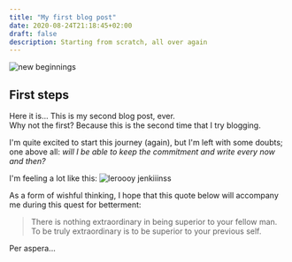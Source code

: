```yaml
---
title: "My first blog post"
date: 2020-08-24T21:18:45+02:00
draft: false
description: Starting from scratch, all over again
---
```


![new beginnings](/img/first/start.jpg "Even a journey of a thousand miles
starts with a single step")

## First steps
Here it is...  This is my second blog post, ever.  
Why not the first? Because this is the second time that I try blogging. 

I'm quite excited to start this journey (again), but I'm left with some doubts;
one above all: *will I be able to keep the commitment and write every now and
then?*

I'm feeling a lot like this:
![leroooy jenkiiinss](/img/first/letsgo.gif "This is me, when I do stuff")

As a form of wishful thinking, I hope that this quote below will accompany me
during this quest for betterment:

> There is nothing extraordinary in being superior to your fellow man. To be
> truly extraordinary is to be superior to your previous self.

Per aspera...
